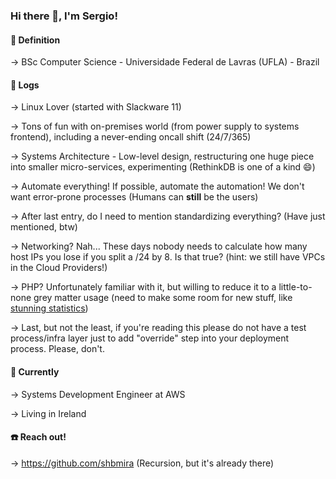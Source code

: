 ### Hi there 👋, I'm Sergio!

#### :book:  Definition

-> BSc Computer Science - Universidade Federal de Lavras (UFLA) - Brazil

#### :deciduous_tree:  Logs

-> Linux Lover (started with Slackware 11)

-> Tons of fun with on-premises world (from power supply to systems frontend), including a never-ending oncall shift (24/7/365)

-> Systems Architecture - Low-level design, restructuring one huge piece into smaller micro-services, experimenting (RethinkDB is one of a kind 😄)

-> Automate everything! If possible, automate the automation! We don't want error-prone processes (Humans can **still** be the users)

-> After last entry, do I need to mention standardizing everything? (Have just mentioned, btw)

-> Networking? Nah... These days nobody needs to calculate how many host IPs you lose if you split a /24 by 8. Is that true? (hint: we still have VPCs in the Cloud Providers!)

-> PHP? Unfortunately familiar with it, but willing to reduce it to a little-to-none grey matter usage (need to make some room for new stuff, like [stunning statistics](http://www.tylervigen.com/spurious-correlations))

-> Last, but not the least, if you're reading this please do not have a test process/infra layer just to add "override" step into your deployment process. Please, don't.

#### :potable_water:  Currently

-> Systems Development Engineer at AWS

-> Living in Ireland

#### :telephone:  Reach out!

-> https://github.com/shbmira (Recursion, but it's already there)
